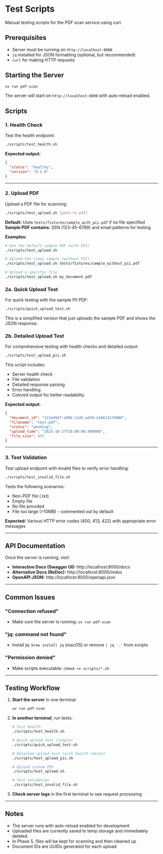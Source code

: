 # Test Scripts

Manual testing scripts for the PDF scan service using curl.

## Prerequisites

- Server must be running on `http://localhost:8000`
- `jq` installed for JSON formatting (optional, but recommended)
- `curl` for making HTTP requests

## Starting the Server

```bash
uv run pdf-scan
```

The server will start on `http://localhost:8000` with auto-reload enabled.

## Scripts

### 1. Health Check

Test the health endpoint:

```bash
./scripts/test_health.sh
```

**Expected output:**
```json
{
  "status": "healthy",
  "version": "0.1.0"
}
```

---

### 2. Upload PDF

Upload a PDF file for scanning:

```bash
./scripts/test_upload.sh [path-to-pdf]
```

**Default:** Uses `tests/fixtures/sample_with_pii.pdf` if no file specified  
**Sample PDF contains:** SSN (123-45-6789) and email patterns for testing

**Examples:**
```bash
# Use the default sample PDF (with PII)
./scripts/test_upload.sh

# Upload the clean sample (without PII)
./scripts/test_upload.sh tests/fixtures/sample_without_pii.pdf

# Upload a specific file
./scripts/test_upload.sh my_document.pdf
```

### 2a. Quick Upload Test

For quick testing with the sample PII PDF:

```bash
./scripts/quick_upload_test.sh
```

This is a simplified version that just uploads the sample PDF and shows the JSON response.

### 2b. Detailed Upload Test

For comprehensive testing with health checks and detailed output:

```bash
./scripts/test_upload_pii.sh
```

This script includes:
- Server health check
- File validation
- Detailed response parsing
- Error handling
- Colored output for better readability

**Expected output:**
```json
{
  "document_id": "123e4567-e89b-12d3-a456-426614174000",
  "filename": "test.pdf",
  "status": "pending",
  "upload_time": "2025-10-27T10:00:00.000000",
  "file_size": 455
}
```

---

### 3. Test Validation

Test upload endpoint with invalid files to verify error handling:

```bash
./scripts/test_invalid_file.sh
```

Tests the following scenarios:
- Non-PDF file (.txt)
- Empty file
- No file provided
- File too large (>10MB) - commented out by default

**Expected:** Various HTTP error codes (400, 413, 422) with appropriate error messages

---

## API Documentation

Once the server is running, visit:

- **Interactive Docs (Swagger UI):** http://localhost:8000/docs
- **Alternative Docs (ReDoc):** http://localhost:8000/redoc
- **OpenAPI JSON:** http://localhost:8000/openapi.json

---

## Common Issues

### "Connection refused"
- Make sure the server is running: `uv run pdf-scan`

### "jq: command not found"
- Install jq: `brew install jq` (macOS) or remove `| jq '.'` from scripts

### "Permission denied"
- Make scripts executable: `chmod +x scripts/*.sh`

---

## Testing Workflow

1. **Start the server** in one terminal:
   ```bash
   uv run pdf-scan
   ```

2. **In another terminal**, run tests:
   ```bash
   # Test health
   ./scripts/test_health.sh
   
   # Quick upload test (simple)
   ./scripts/quick_upload_test.sh
   
   # Detailed upload test (with health checks)
   ./scripts/test_upload_pii.sh
   
   # Upload custom PDF
   ./scripts/test_upload.sh
   
   # Test validation
   ./scripts/test_invalid_file.sh
   ```

3. **Check server logs** in the first terminal to see request processing

---

## Notes

- The server runs with auto-reload enabled for development
- Uploaded files are currently saved to temp storage and immediately deleted
- In Phase 5, files will be kept for scanning and then cleaned up
- Document IDs are UUIDs generated for each upload

